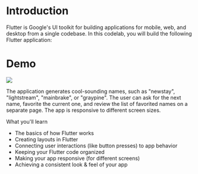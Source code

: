 # Introduction
Flutter is Google's UI toolkit for building applications for mobile, web, and desktop from a single codebase. In this codelab, you will build the following Flutter application:

# Demo
<img src="https://codelabs.developers.google.com/static/codelabs/flutter-codelab-first/img/1d26af443561f39c.gif">

The application generates cool-sounding names, such as "newstay", "lightstream", "mainbrake", or "graypine". The user can ask for the next name, favorite the current one, and review the list of favorited names on a separate page. The app is responsive to different screen sizes.

What you'll learn
- The basics of how Flutter works
- Creating layouts in Flutter
- Connecting user interactions (like button presses) to app behavior
- Keeping your Flutter code organized
- Making your app responsive (for different screens)
- Achieving a consistent look & feel of your app

